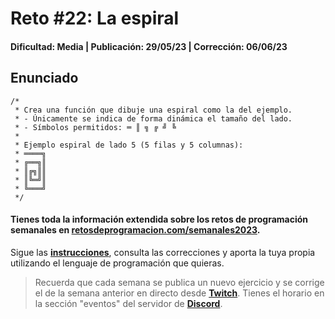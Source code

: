 # Reto #22: La espiral
#### Dificultad: Media | Publicación: 29/05/23 | Corrección: 06/06/23

## Enunciado

```
/*
 * Crea una función que dibuje una espiral como la del ejemplo.
 * - Únicamente se indica de forma dinámica el tamaño del lado.
 * - Símbolos permitidos: ═ ║ ╗ ╔ ╝ ╚
 *
 * Ejemplo espiral de lado 5 (5 filas y 5 columnas):
 * ════╗
 * ╔══╗║
 * ║╔╗║║
 * ║╚═╝║
 * ╚═══╝
 */
```
#### Tienes toda la información extendida sobre los retos de programación semanales en **[retosdeprogramacion.com/semanales2023](https://retosdeprogramacion.com/semanales2023)**.

Sigue las **[instrucciones](../../README.md)**, consulta las correcciones y aporta la tuya propia utilizando el lenguaje de programación que quieras.

> Recuerda que cada semana se publica un nuevo ejercicio y se corrige el de la semana anterior en directo desde **[Twitch](https://twitch.tv/mouredev)**. Tienes el horario en la sección "eventos" del servidor de **[Discord](https://discord.gg/mouredev)**.